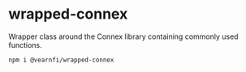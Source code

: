 # wrapped-connex

Wrapper class around the Connex library containing commonly used functions.

```
npm i @vearnfi/wrapped-connex
```
